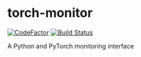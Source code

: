 # torch-monitor

[![CodeFactor](https://www.codefactor.io/repository/github/jokeren/torch-monitor/badge?s=80fcc39bbf4c5c080ee7587b962fc5a6925ee67e)](https://www.codefactor.io/repository/github/jokeren/torch-monitor) [![Build Status](https://app.travis-ci.com/Jokeren/torch-monitor.svg?token=MiVkdsJxp9BmvDHMxUEv&branch=main)](https://app.travis-ci.com/Jokeren/torch-monitor)

A Python and PyTorch monitoring interface
